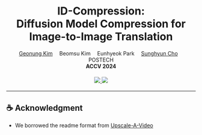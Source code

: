 <div align="center">

<h1>
    ID-Compression:<br> 
    Diffusion Model Compression for Image-to-Image Translation
</h1>

<div>
    <a href='https://kimgeonung.github.io/' target='_blank'>Geonung Kim</a>&emsp;
    <a target='_blank'>Beomsu Kim</a>&emsp;
    <a target='_blank'>Eunhyeok Park</a>&emsp;
    <a href='https://www.scho.pe.kr/' target='_blank'>Sunghyun Cho</a>&emsp;
</div>
<div>
    POSTECH
</div>

<div>
    <strong>ACCV 2024 </strong>
</div>

<div>
    <h4 align="center">
        <a href="https://kimgeonung.github.io/id-compression/" target='_blank'>
        <img src="https://img.shields.io/badge/🐳-Project%20Page-blue">
        </a>
        <a href="https://arxiv.org/abs/2401.17547" target='_blank'>
        <img src="https://img.shields.io/badge/arXiv-2312.06640-b31b1b.svg">
        </a>
    </h4>
</div>

---
</div>

## ☕️ Acknowledgment

- We borrowed the readme format from [Upscale-A-Video](https://github.com/sczhou/Upscale-A-Video) 
